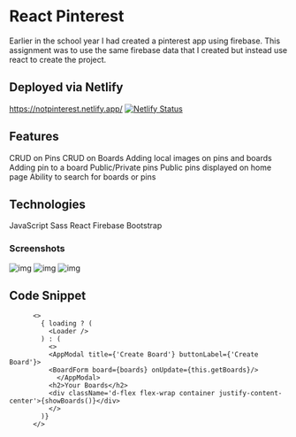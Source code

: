 # React Pinterest

Earlier in the school year I had created a pinterest app using firebase. This assignment was to use the same firebase data that I created but instead use react to create the project. 

## Deployed via Netlify
https://notpinterest.netlify.app/
[![Netlify Status](https://api.netlify.com/api/v1/badges/04e4c6a2-78d6-476e-8627-8a0def87d07e/deploy-status)](https://app.netlify.com/sites/notpinterest/deploys)

## Features
CRUD on Pins
CRUD on Boards
Adding local images on pins and boards
Adding pin to a board
Public/Private pins
Public pins displayed on home page
Ability to search for boards or pins


## Technologies

JavaScript
Sass
React
Firebase
Bootstrap

### Screenshots
![img](https://user-images.githubusercontent.com/67443077/100302994-212f1900-2f61-11eb-9a94-251897c2efbb.png)
![img](https://user-images.githubusercontent.com/67443077/100303076-53d91180-2f61-11eb-9e31-d6a50252fdbe.png)
![img](https://user-images.githubusercontent.com/67443077/100303079-55a2d500-2f61-11eb-87b0-b7943702c39f.png)


## Code Snippet
```
      <>
        { loading ? (
          <Loader />
        ) : (
          <>
          <AppModal title={'Create Board'} buttonLabel={'Create Board'}>
          <BoardForm board={boards} onUpdate={this.getBoards}/>
            </AppModal>
          <h2>Your Boards</h2>
          <div className='d-flex flex-wrap container justify-content-center'>{showBoards()}</div>
          </>
        )}
      </>
```
